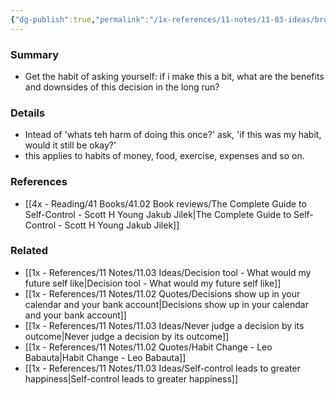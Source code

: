 ```yaml
---
{"dg-publish":true,"permalink":"/1x-references/11-notes/11-03-ideas/broadbracket-your-decisions/","title":"Broadbracket your decisions","created":"2023-04-22T15:45:36.000+03:00","updated":"2024-02-14T20:18:35.110+03:00"}
---
```



### Summary
- Get the habit of asking yourself: if i make this a bit, what are the benefits and downsides of this decision in the long run?

### Details
- Intead of 'whats teh harm of doing this once?' ask, 'if this was my habit, would it still be okay?'
- this applies to habits of money, food, exercise, expenses and so on.

### References
- [[4x - Reading/41 Books/41.02 Book reviews/The Complete Guide to Self-Control - Scott H Young Jakub Jilek\|The Complete Guide to Self-Control - Scott H Young Jakub Jilek]]

### Related
- [[1x - References/11 Notes/11.03 Ideas/Decision tool - What would my future self like\|Decision tool - What would my future self like]]
- [[1x - References/11 Notes/11.02 Quotes/Decisions show up in your calendar and your bank account\|Decisions show up in your calendar and your bank account]]
- [[1x - References/11 Notes/11.03 Ideas/Never judge a decision by its outcome\|Never judge a decision by its outcome]]
- [[1x - References/11 Notes/11.02 Quotes/Habit Change - Leo Babauta\|Habit Change - Leo Babauta]]
- [[1x - References/11 Notes/11.03 Ideas/Self-control leads to greater happiness\|Self-control leads to greater happiness]]